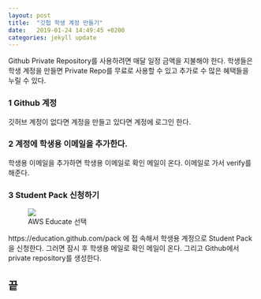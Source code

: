 ```yaml
---
layout: post
title:  "깃헙 학생 계정 만들기"
date:   2019-01-24 14:49:45 +0200
categories: jekyll update
---
```

Github Private Repository를 사용하려면 매달 일정 금액을 지불해야 한다. 학생들은 학생 계정을 만들면 Private Repo를 무료로 사용할 수 있고 추가로 수 많은 혜택들을 누릴 수 있다. 

<h3>1 Github 계정</h3>
깃허브 계정이 없다면 계정을 만들고 있다면 계정에 로그인 한다.

<h3>2 계정에 학생용 이메일을 추가한다.</h3>

학생용 이메일을 추가하면 학생용 이메일로 확인 메일이 온다. 
이메일로 가서 verify를 해준다.

<h3>3 Student Pack 신청하기</h3>
<figure class="half">
   <a href="{{site.url}}/assets/github_student/git_student_1.jpg"><img src="{{site.url}}/assets/github_student/git_student_1.jpg"></a>
   <figcaption>AWS Educate 선택</figcaption>
</figure>
https://education.github.com/pack 에 접
속해서 학생용 계정으로 Student Pack을 신청한다.
그러면 잠시 후 학생용 메일로 확인 메일이 온다.
그리고 Github에서 private repository를 생성한다.

<h2>끝</h2>

